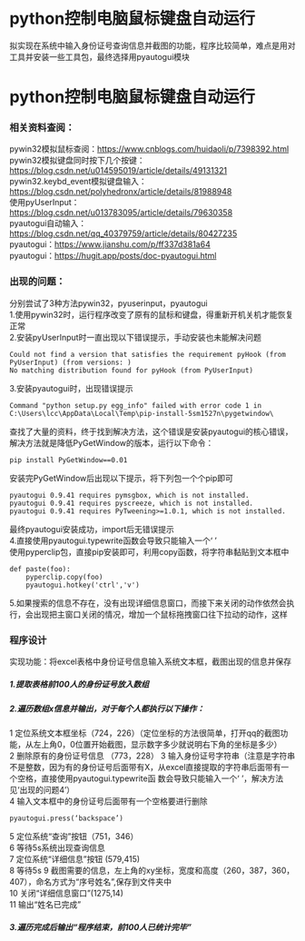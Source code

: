 # python控制电脑鼠标键盘自动运行
拟实现在系统中输入身份证号查询信息并截图的功能，程序比较简单，难点是用对工具并安装一些工具包，最终选择用pyautogui模块  
# python控制电脑鼠标键盘自动运行
### 相关资料查阅：  
pywin32模拟鼠标查阅：https://www.cnblogs.com/huidaoli/p/7398392.html  
pywin32模拟键盘同时按下几个按键：https://blog.csdn.net/u014595019/article/details/49131321  
pywin32.keybd_event模拟键盘输入：https://blog.csdn.net/polyhedronx/article/details/81988948  
使用pyUserInput：https://blog.csdn.net/u013783095/article/details/79630358  
pyautogui自动输入：https://blog.csdn.net/qq_40379759/article/details/80427235  
pyautogui：https://www.jianshu.com/p/ff337d381a64  
pyautogui：https://hugit.app/posts/doc-pyautogui.html  

### 出现的问题：  
分别尝试了3种方法pywin32，pyuserinput，pyautogui  
1.使用pywin32时，运行程序改变了原有的鼠标和键盘，得重新开机关机才能恢复正常  
2.安装pyUserInput时一直出现以下错误提示，手动安装也未能解决问题  
```
Could not find a version that satisfies the requirement pyHook (from PyUserInput) (from versions: )
No matching distribution found for pyHook (from PyUserInput)
```
3.安装pyautogui时，出现错误提示  
```
Command "python setup.py egg_info" failed with error code 1 in C:\Users\lcc\AppData\Local\Temp\pip-install-5sm1527n\pygetwindow\
```
查找了大量的资料，终于找到解决方法，这个错误是安装pyautogui的核心错误，解决方法就是降低PyGetWindow的版本，运行以下命令： 
```
pip install PyGetWindow==0.01
```
安装完PyGetWindow后出现以下提示，将下列包一个个pip即可  
```
pyautogui 0.9.41 requires pymsgbox, which is not installed.
pyautogui 0.9.41 requires pyscreeze, which is not installed.
pyautogui 0.9.41 requires PyTweening>=1.0.1, which is not installed.
```
最终pyautogui安装成功，import后无错误提示  
4.直接使用pyautogui.typewrite函数会导致只能输入一个‘ ’   
使用pyperclip包，直接pip安装即可，利用copy函数，将字符串黏贴到文本框中  
```
def paste(foo):
    pyperclip.copy(foo)
    pyautogui.hotkey('ctrl','v')
```
5.如果搜索的信息不存在，没有出现详细信息窗口，而接下来关闭的动作依然会执行，会出现把主窗口关闭的情况，增加一个鼠标拖拽窗口往下拉动的动作，这样
### 程序设计
实现功能：将excel表格中身份证号信息输入系统文本框，截图出现的信息并保存  
##### 1.提取表格前100人的身份证号放入数组    
##### 2.遍历数组x信息并输出，对于每个人都执行以下操作：  
1 定位系统文本框坐标（724，226）（定位坐标的方法很简单，打开qq的截图功能，从左上角0，0位置开始截图，显示数字多少就说明右下角的坐标是多少）  
2 删除原有的身份证号信息 （773，228）
3 输入身份证号字符串（注意是字符串不是整数，因为有的身份证号后面带有X，从excel直接提取的字符串后面带有一个空格，直接使用pyautogui.typewrite函      数会导致只能输入一个‘ ’，解决方法见‘出现的问题4’）  
4 输入文本框中的身份证号后面带有一个空格要进行删除  
```
pyautogui.press(‘backspace’)
```
5 定位系统“查询”按钮（751，346）  
6 等待5s系统出现查询信息  
7 定位系统“详细信息”按钮 (579,415)  
8 等待5s
9 截图需要的信息，左上角的xy坐标，宽度和高度（260，387，360，407），命名方式为“序号姓名”,保存到文件夹中  
10 关闭“详细信息窗口”(1275,14)  
11 输出“姓名已完成”
##### 3.遍历完成后输出“程序结束，前100人已统计完毕”  

